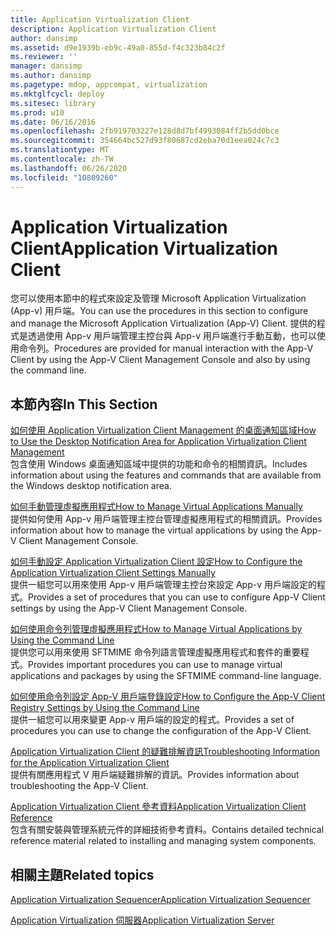 ```yaml
---
title: Application Virtualization Client
description: Application Virtualization Client
author: dansimp
ms.assetid: d9e1939b-eb9c-49a0-855d-f4c323b84c2f
ms.reviewer: ''
manager: dansimp
ms.author: dansimp
ms.pagetype: mdop, appcompat, virtualization
ms.mktglfcycl: deploy
ms.sitesec: library
ms.prod: w10
ms.date: 06/16/2016
ms.openlocfilehash: 2fb919703227e128d8d7bf4993084ff2b5dd0bce
ms.sourcegitcommit: 354664bc527d93f80687cd2eba70d1eea024c7c3
ms.translationtype: MT
ms.contentlocale: zh-TW
ms.lasthandoff: 06/26/2020
ms.locfileid: "10809260"
---
```

# <span data-ttu-id="3f9e6-103">Application Virtualization Client</span><span class="sxs-lookup"><span data-stu-id="3f9e6-103">Application Virtualization Client</span></span>


<span data-ttu-id="3f9e6-104">您可以使用本節中的程式來設定及管理 Microsoft Application Virtualization (App-v) 用戶端。</span><span class="sxs-lookup"><span data-stu-id="3f9e6-104">You can use the procedures in this section to configure and manage the Microsoft Application Virtualization (App-V) Client.</span></span> <span data-ttu-id="3f9e6-105">提供的程式是透過使用 App-v 用戶端管理主控台與 App-v 用戶端進行手動互動，也可以使用命令列。</span><span class="sxs-lookup"><span data-stu-id="3f9e6-105">Procedures are provided for manual interaction with the App-V Client by using the App-V Client Management Console and also by using the command line.</span></span>

## <span data-ttu-id="3f9e6-106">本節內容</span><span class="sxs-lookup"><span data-stu-id="3f9e6-106">In This Section</span></span>


<a href="" id="how-to-use-the-desktop-notification-area-for-application-virtualization-client-management"></a>[<span data-ttu-id="3f9e6-107">如何使用 Application Virtualization Client Management 的桌面通知區域</span><span class="sxs-lookup"><span data-stu-id="3f9e6-107">How to Use the Desktop Notification Area for Application Virtualization Client Management</span></span>](how-to-use-the-desktop-notification-area-for-application-virtualization-client-management.md)  
<span data-ttu-id="3f9e6-108">包含使用 Windows 桌面通知區域中提供的功能和命令的相關資訊。</span><span class="sxs-lookup"><span data-stu-id="3f9e6-108">Includes information about using the features and commands that are available from the Windows desktop notification area.</span></span>

<a href="" id="how-to-manage-virtual-applications-manually"></a>[<span data-ttu-id="3f9e6-109">如何手動管理虛擬應用程式</span><span class="sxs-lookup"><span data-stu-id="3f9e6-109">How to Manage Virtual Applications Manually</span></span>](how-to-manage-virtual-applications-manually.md)  
<span data-ttu-id="3f9e6-110">提供如何使用 App-v 用戶端管理主控台管理虛擬應用程式的相關資訊。</span><span class="sxs-lookup"><span data-stu-id="3f9e6-110">Provides information about how to manage the virtual applications by using the App-V Client Management Console.</span></span>

<a href="" id="how-to-configure-the-application-virtualization-client-settings-manually"></a>[<span data-ttu-id="3f9e6-111">如何手動設定 Application Virtualization Client 設定</span><span class="sxs-lookup"><span data-stu-id="3f9e6-111">How to Configure the Application Virtualization Client Settings Manually</span></span>](how-to-configure-the-application-virtualization-client-settings-manually.md)  
<span data-ttu-id="3f9e6-112">提供一組您可以用來使用 App-v 用戶端管理主控台來設定 App-v 用戶端設定的程式。</span><span class="sxs-lookup"><span data-stu-id="3f9e6-112">Provides a set of procedures that you can use to configure App-V Client settings by using the App-V Client Management Console.</span></span>

<a href="" id="how-to-manage-virtual-applications-by-using-the-command-line"></a>[<span data-ttu-id="3f9e6-113">如何使用命令列管理虛擬應用程式</span><span class="sxs-lookup"><span data-stu-id="3f9e6-113">How to Manage Virtual Applications by Using the Command Line</span></span>](how-to-manage-virtual-applications-by-using-the-command-line.md)  
<span data-ttu-id="3f9e6-114">提供您可以用來使用 SFTMIME 命令列語言管理虛擬應用程式和套件的重要程式。</span><span class="sxs-lookup"><span data-stu-id="3f9e6-114">Provides important procedures you can use to manage virtual applications and packages by using the SFTMIME command-line language.</span></span>

<a href="" id="how-to-configure-the-app-v-client-registry-settings-by-using-the-command-line"></a>[<span data-ttu-id="3f9e6-115">如何使用命令列設定 App-V 用戶端登錄設定</span><span class="sxs-lookup"><span data-stu-id="3f9e6-115">How to Configure the App-V Client Registry Settings by Using the Command Line</span></span>](how-to-configure-the-app-v-client-registry-settings-by-using-the-command-line.md)  
<span data-ttu-id="3f9e6-116">提供一組您可以用來變更 App-v 用戶端的設定的程式。</span><span class="sxs-lookup"><span data-stu-id="3f9e6-116">Provides a set of procedures you can use to change the configuration of the App-V Client.</span></span>

<a href="" id="troubleshooting-information-for-the-application-virtualization-client"></a>[<span data-ttu-id="3f9e6-117">Application Virtualization Client 的疑難排解資訊</span><span class="sxs-lookup"><span data-stu-id="3f9e6-117">Troubleshooting Information for the Application Virtualization Client</span></span>](troubleshooting-information-for-the-application-virtualization-client.md)  
<span data-ttu-id="3f9e6-118">提供有關應用程式 V 用戶端疑難排解的資訊。</span><span class="sxs-lookup"><span data-stu-id="3f9e6-118">Provides information about troubleshooting the App-V Client.</span></span>

<a href="" id="application-virtualization-client-reference"></a>[<span data-ttu-id="3f9e6-119">Application Virtualization Client 參考資料</span><span class="sxs-lookup"><span data-stu-id="3f9e6-119">Application Virtualization Client Reference</span></span>](application-virtualization-client-reference.md)  
<span data-ttu-id="3f9e6-120">包含有關安裝與管理系統元件的詳細技術參考資料。</span><span class="sxs-lookup"><span data-stu-id="3f9e6-120">Contains detailed technical reference material related to installing and managing system components.</span></span>

## <span data-ttu-id="3f9e6-121">相關主題</span><span class="sxs-lookup"><span data-stu-id="3f9e6-121">Related topics</span></span>


[<span data-ttu-id="3f9e6-122">Application Virtualization Sequencer</span><span class="sxs-lookup"><span data-stu-id="3f9e6-122">Application Virtualization Sequencer</span></span>](application-virtualization-sequencer.md)

[<span data-ttu-id="3f9e6-123">Application Virtualization 伺服器</span><span class="sxs-lookup"><span data-stu-id="3f9e6-123">Application Virtualization Server</span></span>](application-virtualization-server.md)

 

 





